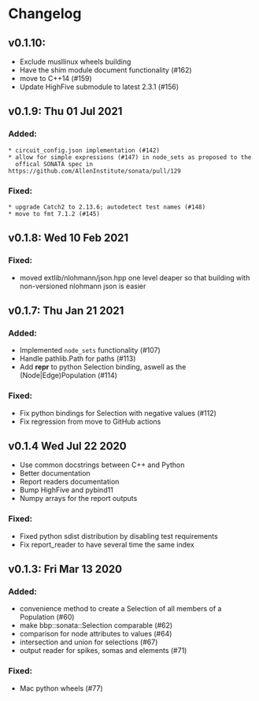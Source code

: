 # Changelog

## v0.1.10:

* Exclude musllinux wheels building
* Have the shim module document functionality (#162)
* move to C++14 (#159)
* Update HighFive submodule to latest 2.3.1 (#156)

## v0.1.9: Thu 01 Jul 2021

### Added:
    * circuit_config.json implementation (#142)
    * allow for simple expressions (#147) in node_sets as proposed to the 
      offical SONATA spec in https://github.com/AllenInstitute/sonata/pull/129

### Fixed:
    * upgrade Catch2 to 2.13.6; autodetect test names (#148)
    * move to fmt 7.1.2 (#145)

## v0.1.8: Wed 10 Feb 2021

### Fixed:
 - moved extlib/nlohmann/json.hpp one level deaper so that building with
   non-versioned nlohmann json is easier

## v0.1.7: Thu Jan 21 2021

### Added:
 - Implemented `node_sets` functionality (#107)
 - Handle pathlib.Path for paths (#113)
 - Add __repr__ to python Selection binding, aswell as the (Node|Edge)Population (#114)

### Fixed:
 - Fix python bindings for Selection with negative values (#112)
 - Fix regression from move to GitHub actions

## v0.1.4 Wed Jul 22 2020

 - Use common docstrings between C++ and Python
 - Better documentation
 - Report readers documentation
 - Bump HighFive and pybind11
 - Numpy arrays for the report outputs

### Fixed:

 - Fixed python sdist distribution by disabling test requirements
 - Fix report_reader to have several time the same index

## v0.1.3: Fri Mar 13 2020

### Added:

 - convenience method to create a Selection of all members of a Population (#60)
 - make bbp::sonata::Selection comparable (#62)
 - comparison for node attributes to values (#64)
 - intersection and union for selections (#67)
 - output reader for spikes, somas and elements (#71)

### Fixed:

 - Mac python wheels (#77)
